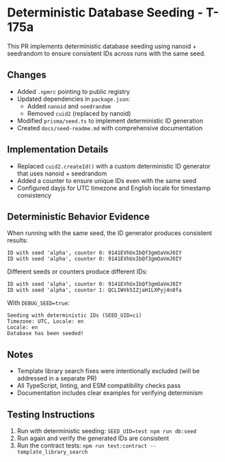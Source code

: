 # Deterministic Database Seeding - T-175a

This PR implements deterministic database seeding using nanoid + seedrandom to ensure consistent IDs across runs with the same seed.

## Changes

- Added `.npmrc` pointing to public registry
- Updated dependencies in `package.json`:
  - Added `nanoid` and `seedrandom` 
  - Removed `cuid2` (replaced by nanoid)
- Modified `prisma/seed.ts` to implement deterministic ID generation
- Created `docs/seed-readme.md` with comprehensive documentation

## Implementation Details

- Replaced `cuid2.createId()` with a custom deterministic ID generator that uses nanoid + seedrandom
- Added a counter to ensure unique IDs even with the same seed
- Configured dayjs for UTC timezone and English locale for timestamp consistency

## Deterministic Behavior Evidence

When running with the same seed, the ID generator produces consistent results:

```
ID with seed 'alpha', counter 0: 9141EVhUxIbQf3gmOaVmJ0IY
ID with seed 'alpha', counter 0: 9141EVhUxIbQf3gmOaVmJ0IY
```

Different seeds or counters produce different IDs:

```
ID with seed 'alpha', counter 0: 9141EVhUxIbQf3gmOaVmJ0IY
ID with seed 'alpha', counter 1: QCLIWVk5IZjaH1LXPyj4n8fa
```

With `DEBUG_SEED=true`:

```
Seeding with deterministic IDs (SEED_UID=ci)
Timezone: UTC, Locale: en
Locale: en
Database has been seeded!
```

## Notes

- Template library search fixes were intentionally excluded (will be addressed in a separate PR)
- All TypeScript, linting, and ESM compatibility checks pass
- Documentation includes clear examples for verifying determinism

## Testing Instructions

1. Run with deterministic seeding: `SEED_UID=test npm run db:seed`
2. Run again and verify the generated IDs are consistent
3. Run the contract tests: `npm run test:contract -- template_library_search`
